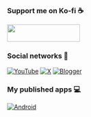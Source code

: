 ### Support me on Ko-fi ☕
<a href="https://ko-fi.com/nacompllo"><img src="https://blogger.googleusercontent.com/img/a/AVvXsEjS38xLsDGtE9pLzBOks40WyC5elONtfXRJXkLktB1eHsyNphp_jNT3MLYbnDxDEvbAJ2fBThxEItrml_L9d85_Da_pjd5jBH-IzdKMOGMhfTfvIBx8R8X7WZzhuAitVEKc_70QIBpw5ytFUfQf8ug_0quMz96YBz7S0BSX_YIPJKii1r7OgAm_BWBw4Q" style="width:170px;height:40px;"></a>

### Social networks 👋
<a href="https://www.youtube.com/@Nacompllo"><img alt="YouTube" src="https://img.shields.io/badge/YouTube-FF0000?logo=youtube&logoColor=white&style=for-the-badge" /></a>
<a href="https://www.x.com/nacompllo"><img alt="X" src="https://img.shields.io/badge/X-000000?logo=x&logoColor=white&style=for-the-badge" /></a>
<a href="https://www.nacompllo.com/"><img alt="Blogger" src="https://img.shields.io/badge/Blogger-FF5722?logo=blogger&logoColor=white&style=for-the-badge" /></a>

### My published apps 💻
<a href="https://play.google.com/store/apps/developer?id=Nacompllo&hl=en_us"><img alt="Android" src="https://img.shields.io/badge/Android-34A853?logo=android&logoColor=white&style=for-the-badge" /></a>

<!--
**nacompllo/nacompllo** is a ✨ _special_ ✨ repository because its `README.md` (this file) appears on your GitHub profile.

Here are some ideas to get you started:

- 🔭 I’m currently working on ...
- 🌱 I’m currently learning ...
- 👯 I’m looking to collaborate on ...
- 🤔 I’m looking for help with ...
- 💬 Ask me about ...
- 📫 How to reach me: ...
- 😄 Pronouns: ...
- ⚡ Fun fact: ...
-->

